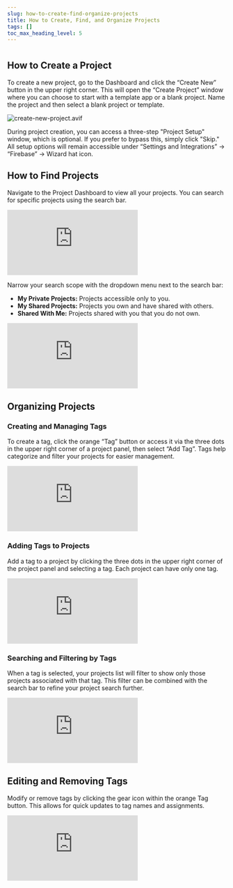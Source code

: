 ```yaml
---
slug: how-to-create-find-organize-projects
title: How to Create, Find, and Organize Projects
tags: []
toc_max_heading_level: 5
---
```

#
## How to Create a Project
To create a new project, go to the Dashboard and click the “Create New” button in the upper right corner. This will open the “Create Project” window where you can choose to start with a template app or a blank project. Name the project and then select a blank project or template. 

![create-new-project.avif](..%2F..%2F..%2Fstatic%2Fimg%2Fcreate-new-project.avif)

During project creation, you can access a three-step "Project Setup" window, which is optional. If you prefer to bypass this, simply click "Skip." All setup options will remain accessible under “Settings and Integrations” → “Firebase” → Wizard hat icon.

## How to Find Projects
Navigate to the Project Dashboard to view all your projects. You can search for specific projects using the search bar. 

<div style={{
    position: 'relative',
    paddingBottom: 'calc(56.67989417989418% + 41px)', // Ensures the aspect ratio plus additional padding
    height: 0,
    width: '100%'
}}>
    <iframe 
        src="https://demo.arcade.software/KWGdRdptt18rissIt8SQ?embed&show_copy_link=true"
        title="Projects - FlutterFlow"
        style={{
            position: 'absolute',
            top: 0,
            left: 0,
            width: '100%',
            height: '100%',
            colorScheme: 'light'
        }}
        frameBorder="0"
        loading="lazy"
        webkitAllowFullScreen
        mozAllowFullScreen
        allowFullScreen
        allow="clipboard-write">
    </iframe>
</div>


Narrow your search scope with the dropdown menu next to the search bar:

- **My Private Projects:** Projects accessible only to you.
- **My Shared Projects:** Projects you own and have shared with others.
- **Shared With Me:** Projects shared with you that you do not own.

<div style={{
    position: 'relative',
    paddingBottom: 'calc(56.72268907563025% + 41px)', // Adjusts the padding to maintain the aspect ratio with additional padding
    height: 0,
    width: '100%'
}}>
    <iframe 
        src="https://demo.arcade.software/INHhbP1PuCupUSWW3aTG?embed&show_copy_link=true"
        title="Public, Private and Shared Projects"
        style={{
            position: 'absolute',
            top: 0,
            left: 0,
            width: '100%',
            height: '100%',
            colorScheme: 'light'
        }}
        frameBorder="0"
        loading="lazy"
        webkitAllowFullScreen
        mozAllowFullScreen
        allowFullScreen
        allow="clipboard-write">
    </iframe>
</div>


## Organizing Projects
### Creating and Managing Tags
To create a tag, click the orange “Tag” button or access it via the three dots in the upper right corner of a project panel, then select “Add Tag”. Tags help categorize and filter your projects for easier management.

<div style={{
    position: 'relative',
    paddingBottom: 'calc(56.48535564853556% + 41px)', // This maintains the aspect ratio plus extra padding at the bottom
    height: 0,
    width: '100%'
}}>
    <iframe 
        src="https://demo.arcade.software/VqTlm9OtL3Zfev5BWtoj?embed&show_copy_link=true"
        title="Arcade Flow (Fri May 03 2024)"
        style={{
            position: 'absolute',
            top: 0,
            left: 0,
            width: '100%',
            height: '100%',
            colorScheme: 'light', // Property names in style objects should be in camelCase in JSX
            border: 'none' // Assuming you might want to remove the default border
        }}
        frameBorder="0"
        loading="lazy"
        webkitAllowFullScreen
        mozAllowFullScreen
        allowFullScreen
        allow="clipboard-write">
    </iframe>
</div>


### Adding Tags to Projects
Add a tag to a project by clicking the three dots in the upper right corner of the project panel and selecting a tag. Each project can have only one tag.
<div style={{
    position: 'relative',
    paddingBottom: 'calc(56.48535564853556% + 41px)', // Adjusts padding to maintain the desired aspect ratio and additional padding
    height: 0,
    width: '100%'
}}>
    <iframe 
        src="https://demo.arcade.software/6JYcGUZ1RuWkjf7TddxR?embed&show_copy_link=true"
        title="Add Tag To Project"
        style={{
            position: 'absolute',
            top: 0,
            left: 0,
            width: '100%',
            height: '100%',
            colorScheme: 'light'
        }}
        frameBorder="0"
        loading="lazy"
        webkitAllowFullScreen
        mozAllowFullScreen
        allowFullScreen
        allow="clipboard-write">
    </iframe>
</div>


### Searching and Filtering by Tags
When a tag is selected, your projects list will filter to show only those projects associated with that tag. This filter can be combined with the search bar to refine your project search further.
<div style={{
    position: 'relative',
    paddingBottom: 'calc(56.72268907563025% + 41px)', // This setup ensures the aspect ratio plus additional padding
    height: 0,
    width: '100%'
}}>
    <iframe 
        src="https://demo.arcade.software/zxnnkwJDaB6BHFNEEZY1?embed&show_copy_link=true"
        title="Filter Project"
        style={{
            position: 'absolute',
            top: 0,
            left: 0,
            width: '100%',
            height: '100%',
            colorScheme: 'light'
        }}
        frameBorder="0"
        loading="lazy"
        webkitAllowFullScreen
        mozAllowFullScreen
        allowFullScreen
        allow="clipboard-write">
    </iframe>
</div>


## Editing and Removing Tags
Modify or remove tags by clicking the gear icon within the orange Tag button. This allows for quick updates to tag names and assignments.

<div style={{
    position: 'relative',
    paddingBottom: 'calc(56.72268907563025% + 41px)', // Maintains the aspect ratio and includes additional padding
    height: 0,
    width: '100%'
}}>
    <iframe 
        src="https://demo.arcade.software/qmWRdELTRb5YCM1Bb2oe?embed&show_copy_link=true"
        title="Edit Tags"
        style={{
            position: 'absolute',
            top: 0,
            left: 0,
            width: '100%',
            height: '100%',
            colorScheme: 'light'
        }}
        frameBorder="0"
        loading="lazy"
        webkitAllowFullScreen
        mozAllowFullScreen
        allowFullScreen
        allow="clipboard-write">
    </iframe>
</div>
